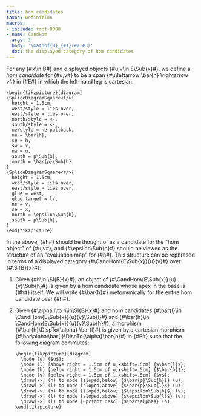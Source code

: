 ```yaml
---
title: hom candidates
taxon: Definition
macros:
- include: frct-0000
- name: CandHom
  args: 3
  body: '\mathbf{H}_{#1}(#2,#3)'
  doc: the displayed category of hom candidates
---
```


For any {#x\in B#} and displayed objects {#u,v\in E\Sub{x}#}, we define a *hom
candidate* for {#u,v#} to be a span {#u\leftarrow \bar{h} \rightarrow v#} in {#E#} in which the left-hand leg is cartesian:
```render-latex
\begin{tikzpicture}[diagram]
\SpliceDiagramSquare<l/>{
  height = 1.5cm,
  west/style = lies over,
  east/style = lies over,
  north/style = <-,
  south/style = <-,
  ne/style = ne pullback,
  ne = \bar{h},
  se = h,
  sw = x,
  nw = u,
  south = p\Sub{h},
  north = \bar{p}\Sub{h}
}
\SpliceDiagramSquare<r/>{
  height = 1.5cm,
  west/style = lies over,
  east/style = lies over,
  glue = west,
  glue target = l/,
  ne = v,
  se = x,
  north = \epsilon\Sub{h},
  south = p\Sub{h},
}
\end{tikzpicture}
```

In the above, {#h#} should be thought of as a candidate for the "hom object" of {#u,v#},
and {#\epsilon\Sub{h}#} should be viewed as the structure of an "evaluation map" for {#h#}.
This structure can be rephrased in terms of a displayed category {#\CandHom{E\Sub{x}}{u}{v}#} over {#\Sl{B}{x}#}:

1. Given {#h\in \Sl{B}{x}#}, an object of {#\CandHom{E\Sub{x}}{u}{v}\Sub{h}#} is given by a hom candidate
   whose apex in the base is {#h#} itself. We will write {#\bar{h}#} metonymically
   for the entire hom candidate over {#h#}.

2. Given {#\alpha:l\to h\in\Sl{B}{x}#} and hom candidates {#\bar{l}\in \CandHom{E\Sub{x}}{u}{v}\Sub{l}#} and
   {#\bar{h}\in \CandHom{E\Sub{x}}{u}{v}\Sub{h}#}, a morphism {#\bar{h}\DispTo{\alpha} \bar{l}#} is given by a
   cartesian morphism {#\bar\alpha:\bar{l}\DispTo{\alpha}\bar{h}#} in {#E#} such that the
   following diagram commutes:
   ```render-latex
   \begin{tikzpicture}[diagram]
     \node (u) {$u$};
     \node (l) [above right = 1.5cm of u,xshift=.5cm] {$\bar{l}$};
     \node (h) [below right = 1.5cm of u,xshift=.5cm] {$\bar{h}$};
     \node (v) [below right = 1.5cm of l,xshift=.5cm] {$v$};
     \draw[->] (h) to node [sloped,below] {$\bar{p}\Sub{h}$} (u);
     \draw[->] (l) to node [sloped,above] {$\bar{p}\Sub{l}$} (u);
     \draw[->] (h) to node [sloped,below] {$\epsilon\Sub{h}$} (v);
     \draw[->] (l) to node [sloped,above] {$\epsilon\Sub{l}$} (v);
     \draw[->] (l) to node [upright desc] {$\bar\alpha$} (h);
   \end{tikzpicture}
   ```
